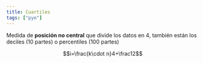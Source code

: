 ```yaml
---
title: Cuartiles
tags: ["pye"]
---
```


Medida de **posición no central** que divide los datos en 4, también están los deciles (10 partes) o percentiles (100 partes)

$$i=\frac{k\cdot n}4+\frac12$$